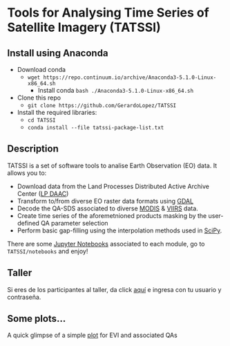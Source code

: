 # Tools for Analysing Time Series of Satellite Imagery (TATSSI)

## Install using Anaconda

* Download conda
  * ```wget https://repo.continuum.io/archive/Anaconda3-5.1.0-Linux-x86_64.sh```
    * Install conda ```bash ./Anaconda3-5.1.0-Linux-x86_64.sh```
* Clone this repo
  * ```git clone https://github.com/GerardoLopez/TATSSI```
* Install the required libraries:
  * ```cd TATSSI```
  * ```conda install --file tatssi-package-list.txt```

## Description

TATSSI is a set of software tools to analise Earth Observation (EO) data. It allows you to:

* Download data from the Land Processes Distributed Active Archive Center ([LP DAAC](https://lpdaac.usgs.gov/))
* Transform to/from diverse EO raster data formats using [GDAL](https://gdal.org/)
* Decode the QA-SDS associated to diverse [MODIS](https://lpdaac.usgs.gov/product_search/?collections=Combined+MODIS&collections=Terra+MODIS&collections=Aqua+MODIS&view=list) & [VIIRS](https://lpdaac.usgs.gov/product_search/?query=VIIRS&collections=S-NPP+VIIRS) data.
* Create time series of the aforemetnioned products masking by the user-defined QA parameter selection
* Perform basic gap-filling using the interpolation methods used in [SciPy](https://docs.scipy.org/doc/scipy/reference/interpolate.html).

There are some [Jupyter Notebooks](https://jupyter.org/) associated to each module, go to ```TATSSI/notebooks``` and enjoy!

## Taller

Si eres de los participantes al taller, da click [aquí](http://35.237.20.223/hub/user-redirect/git-pull?repo=https%3A%2F%2Fgithub.com%2FGerardoLopez%2FTATSSI&app=notebook) e ingresa con tu usuario y contraseña.

## Some plots...
A quick glimpse of a simple [plot](https://gerardolopez.github.io/TATSSI/TATSSI/scratch/plotty/VI_QA.html) for EVI and associated QAs 
